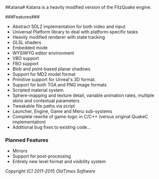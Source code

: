 #Katana#
Katana is a heavily modified version of the FitzQuake engine.

###Features###
- Abstract SDL2 implementation for both video and input
- Universal Platform library to deal with platform-specific tasks
- Heavily modified renderer with state tracking
- GLSL shaders
- Embedded mode
- WYSIWYG editor environment
- VBO support
- FBO support
- Blob and point-based planar shadows
- Support for MD2 model format
- Primitive support for Unreal's 3D format.
- Support for both TGA and PNG image formats
- Scripted material system
- Sphere-mapping and texture detail, variable animation rates, multiple skins and contextual parameters
- Tweakable file paths via script
- Launcher, Engine, Game and Menu sub-systems
- Complete rewrite of game-logic in C/C++ (versus original QuakeC implementation)
- Additional bug fixes to existing code... 

### Planned Features ###
- Mirrors
- Support for post-processing
- Entirely new level format and visibility system

*Copyright (C) 2011-2015 OldTimes Software*
